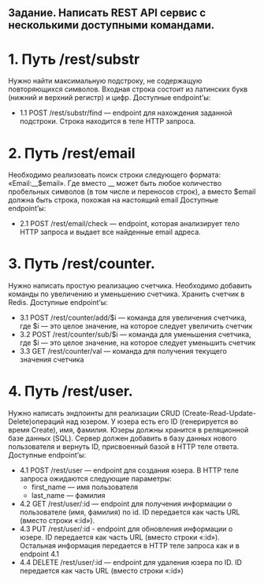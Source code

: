 ## Задание. Написать REST API сервис с несколькими доступными командами.

# 1. Путь /rest/substr

Нужно найти максимальную подстроку, не содержащую повторяющихся символов. Входная строка состоит из латинских букв (нижний и верхний регистр) и цифр. Доступные endpoint’ы:
- 1.1 POST /rest/substr/find — endpoint для нахождения заданной подстроки. Строка находится в теле HTTP запроса.

# 2. Путь /rest/email

Необходимо реализовать поиск строки следующего формата: «Email:__$email». Где вместо __ может быть любое количество пробельных символов (в том числе и переносов строк), а вместо $email должна быть строка, похожая на настоящий email Доступные endpoint’ы:
- 2.1 POST /rest/email/check — endpoint, которая анализирует тело HTTP запроса и выдает все найденные email адреса.

# 3. Путь /rest/counter.

Нужно написать простую реализацию счетчика. Необходимо добавить команды по увеличению и уменьшению счетчика. Хранить счетчик в Redis. Доступные endpoint’ы:
- 3.1 POST /rest/counter/add/$i — команда для увеличения счетчика, где $i — это целое значение, на которое следует увеличить счетчик
- 3.2 POST /rest/counter/sub/$i — команда для уменьшения счетчика, где $i — это целое значение, на которое следует уменьшить счетчик
- 3.3 GET /rest/counter/val — команда для получения текущего значения счетчика

# 4. Путь /rest/user.

Нужно написать эндпоинты для реализации CRUD (Create-Read-Update-Delete)операций над юзером. У юзера есть его ID (генерируется во время Create), имя, фамилия. Юзеры должны хранится в реляционной базе данных (SQL). Сервер должен добавить в базу данных нового пользователя и вернуть ID, присвоенный базой в HTTP теле ответа. Доступные endpoint’ы:
- 4.1 POST /rest/user — endpoint для создания юзера. В HTTP теле запроса ожидаются следующие параметры:
    * first_name — имя пользователя
    * last_name — фамилия
- 4.2 GET /rest/user/:id — endpoint для получения информации о пользователе (имя, фамилия) по id. ID передается как часть URL (вместо строки «:id»).
- 4.3 PUT /rest/user/:id - endpoint для обновления информации о юзере. ID передается как часть URL (вместо строки «:id»). Остальная информация передается в HTTP теле запроса как и в endpoint 4.1
- 4.4 DELETE /rest/user/:id — endpoint для удаления юзера по ID. ID передается как часть URL (вместо строки «:id»)